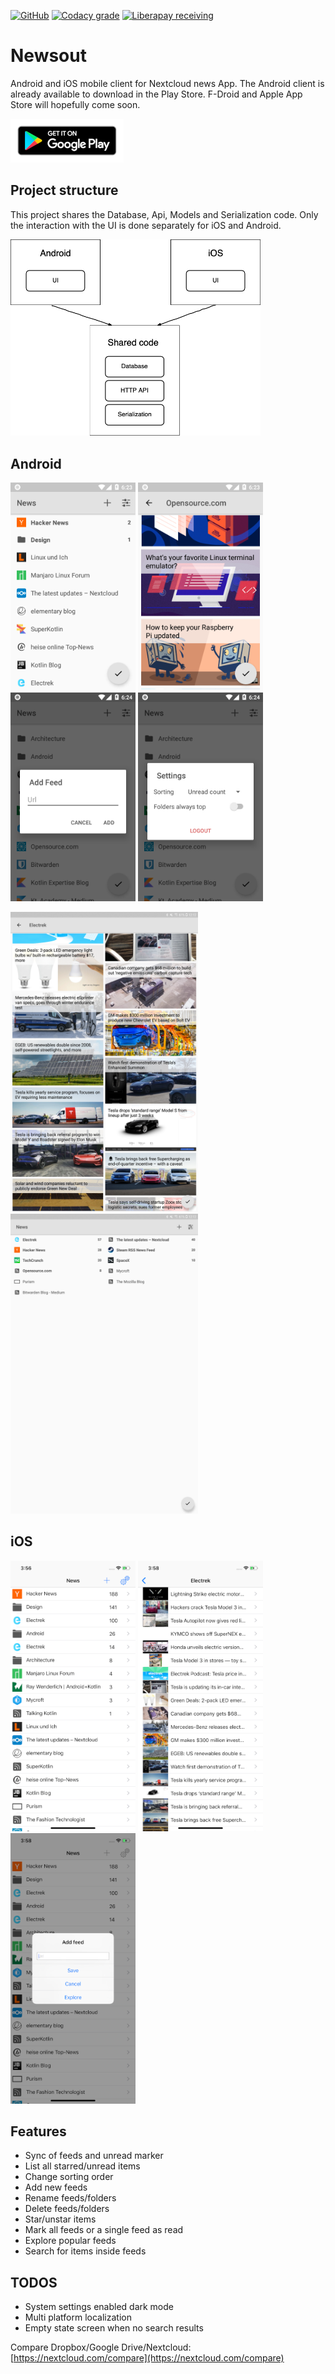 [![GitHub](https://img.shields.io/github/license/SimonSchubert/NewsOut.svg)](https://www.apache.org/licenses/LICENSE-2.0)
[![Codacy grade](https://img.shields.io/codacy/grade/86f6598a08a1476585b3b7dda5598360.svg)](https://app.codacy.com/project/sschubert89/NewsOut/dashboard)
[![Liberapay receiving](https://img.shields.io/liberapay/receives/arnald.svg)](https://liberapay.com/arnald/donate)

# Newsout

Android and iOS mobile client for Nextcloud news App.
The Android client is already available to download in the Play Store. F-Droid and Apple App Store will hopefully come soon.

[![Download](https://raw.githubusercontent.com/SimonSchubert/NewsOut/master/art/android_store_badge.png)](https://play.google.com/store/apps/details?id=com.inspiredandroid.newsout)

## Project structure

This project shares the Database, Api, Models and Serialization code. Only the interaction with the UI is done separately for iOS and Android.

<img src="https://raw.githubusercontent.com/SimonSchubert/NewsOut/master/art/project_structure.png" width="400">

## Android

<img src="https://raw.githubusercontent.com/SimonSchubert/NewsOut/master/art/android_screen_phone_01.png" width="200"> <img src="https://raw.githubusercontent.com/SimonSchubert/NewsOut/master/art/android_screen_phone_02.png" width="200"> <img src="https://raw.githubusercontent.com/SimonSchubert/NewsOut/master/art/android_screen_phone_03.png" width="200"> <img src="https://raw.githubusercontent.com/SimonSchubert/NewsOut/master/art/android_screen_phone_04.png" width="200">

<img src="https://raw.githubusercontent.com/SimonSchubert/NewsOut/master/art/android_screen_tablet_01.png" width="300"> <img src="https://raw.githubusercontent.com/SimonSchubert/NewsOut/master/art/android_screen_tablet_02.png" width="300">

## iOS

<img src="https://raw.githubusercontent.com/SimonSchubert/NewsOut/master/art/ios_screen_phone_01.png" width="200"> <img src="https://raw.githubusercontent.com/SimonSchubert/NewsOut/master/art/ios_screen_phone_02.png" width="200"> <img src="https://raw.githubusercontent.com/SimonSchubert/NewsOut/master/art/ios_screen_phone_03.png" width="200">

## Features

* Sync of feeds and unread marker
* List all starred/unread items
* Change sorting order
* Add new feeds
* Rename feeds/folders
* Delete feeds/folders
* Star/unstar items
* Mark all feeds or a single feed as read
* Explore popular feeds
* Search for items inside feeds

## TODOS

* System settings enabled dark mode
* Multi platform localization
* Empty state screen when no search results

Compare Dropbox/Google Drive/Nextcloud: [https://nextcloud.com/compare](https://nextcloud.com/compare) 
